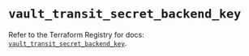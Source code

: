 # `vault_transit_secret_backend_key`

Refer to the Terraform Registry for docs: [`vault_transit_secret_backend_key`](https://registry.terraform.io/providers/hashicorp/vault/3.24.0/docs/resources/transit_secret_backend_key).
